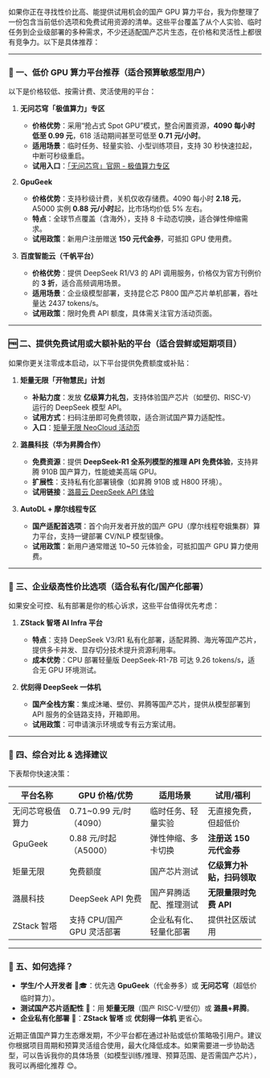 如果你正在寻找性价比高、能提供试用机会的国产 GPU 算力平台，我为你整理了一份包含当前低价选项和免费试用资源的清单。这些平台覆盖了从个人实验、临时任务到企业级部署的多种需求，不少还适配国产芯片生态，在价格和灵活性上都很有竞争力。以下是具体推荐：

---

### 🚀 一、**低价 GPU 算力平台推荐（适合预算敏感型用户）**
以下是价格较低、按需计费、灵活使用的平台：

1. **无问芯穹「极值算力」专区**
    - **价格优势**：采用“抢占式 Spot GPU”模式，整合闲置资源，**4090 每小时低至 0.99 元**，618 活动期间甚至可低至 **0.71 元/小时**。
    - **适用场景**：临时任务、轻量实验、小型训练项目，支持 30 秒快速拉起，中断可秒级重启。
    - **试用入口**：[「无问芯穹」官网 - 极值算力专区](http://www.wuwenxinqiong.com)

2. **GpuGeek**
    - **价格优势**：支持秒级计费，关机仅收存储费。4090 每小时 **2.18 元**，A5000 实例 **0.88 元/小时**起，比市场均价低 5% 左右。
    - **特点**：全球节点覆盖（含海外），支持 8 卡动态切换，适合弹性伸缩需求。
    - **试用政策**：新用户注册赠送 **150 元代金券**，可抵扣 GPU 使用费。

3. **百度智能云（千帆平台）**
    - **价格优势**：提供 DeepSeek R1/V3 的 API 调用服务，价格仅为官方刊例价的 **3 折**，适合高频调用场景。
    - **适用场景**：企业级模型部署，支持昆仑芯 P800 国产芯片单机部署，吞吐量达 2437 tokens/s。
    - **试用政策**：限时免费 API 额度，具体需关注官方活动页面。

---

### 🆓 二、**提供免费试用或大额补贴的平台（适合尝鲜或短期项目）**
如果你更关注零成本启动，以下平台提供免费额度或补贴：

1. **矩量无限「开物慧民」计划**
    - **补贴力度**：发放 **亿级算力礼包**，支持体验国产芯片（如壁仞、RISC-V）运行的 DeepSeek 模型 API。
    - **试用方式**：扫码注册即可免费领取，适合测试国产算力适配性。
    - **入口**：[矩量无限 NeoCloud 活动页](https://www.moments8.com/)

2. **潞晨科技（华为昇腾合作）**
    - **免费资源**：提供 **DeepSeek-R1 全系列模型的推理 API 免费体验**，支持昇腾 910B 国产算力，性能媲美高端 GPU。
    - **扩展性**：支持私有化部署镜像（如昇腾 910B 或 H800 环境）。
    - **试用链接**：[潞晨云 DeepSeek API 体验](https://cloud.luchentech.com/maas/modelMarket)

3. **AutoDL + 摩尔线程专区**
    - **国产适配首选项**：首个向开发者开放的国产 GPU（摩尔线程夸娥集群）算力平台，支持一键部署 CV/NLP 模型镜像。
    - **试用政策**：新用户通常赠送 10~50 元体验金，可抵扣国产 GPU 算力使用费。

---

### 🏢 三、**企业级高性价比选项（适合私有化/国产化部署）**
如果安全可控、私有部署是你的核心诉求，这些平台值得优先考虑：

1. **ZStack 智塔 AI Infra 平台**
    - **特点**：支持 DeepSeek V3/R1 私有化部署，适配昇腾、海光等国产芯片，提供多卡并发、显存切分技术提升资源利用率。
    - **成本优势**：CPU 部署轻量版 DeepSeek-R1-7B 可达 9.26 tokens/s，适合无 GPU 环境测试。

2. **优刻得 DeepSeek 一体机**
    - **国产全栈方案**：集成沐曦、壁仞、昇腾等国产芯片，提供从模型部署到 API 服务的全链路支持，开箱即用。
    - **试用政策**：可申请演示环境或专有云方案试用。

---

### 💎 四、**综合对比 & 选择建议**
下表帮你快速决策：

| **平台名称**       | **GPU 价格/优势**              | **适用场景**               | **试用/福利**                     |
|---------------------|--------------------------------|--------------------------|----------------------------------|
| 无问芯穹极值算力    | 0.71~0.99 元/时（4090）       | 临时任务、轻量实验       | 无直接免费，但超低价             |
| GpuGeek             | 0.88 元/时起（A5000）         | 弹性伸缩、多卡切换       | **注册送 150 元代金券**         |
| 矩量无限            | 免费额度                       | 国产芯片测试             | **亿级算力补贴，扫码领取**      |
| 潞晨科技            | DeepSeek API 免费              | 国产昇腾适配、推理测试   | **无限量限时免费 API**           |
| ZStack 智塔         | 支持 CPU/国产 GPU 灵活部署     | 企业私有化、轻量化部署   | 提供社区版试用                   |

---

### 🎯 五、**如何选择？**
- **学生/个人开发者** 👨🎓：优先选 **GpuGeek**（代金券多）或 **无问芯穹**（超低价临时算力）。
- **测试国产芯片适配性** 🔧：用 **矩量无限**（国产 RISC-V/壁仞）或 **潞晨+昇腾**。
- **企业私有化部署** 🏢：**ZStack 智塔** 或 **优刻得一体机** 更省心。

近期正值国产算力生态爆发期，不少平台都在通过补贴或低价策略吸引用户。建议你根据项目周期和预算灵活组合使用，最大化降低成本。如果需要进一步协助选型，可以告诉我你的具体场景（如模型训练/推理、预算范围、是否需国产芯片），我可以再细化推荐 😊。